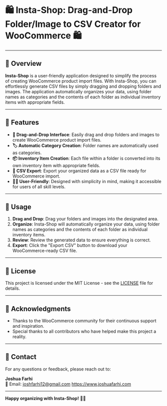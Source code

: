# 🛍️ Insta-Shop: Drag-and-Drop Folder/Image to CSV Creator for WooCommerce 🛍️

---

## 🌟 Overview

**Insta-Shop** is a user-friendly application designed to simplify the process of creating WooCommerce product import files. With Insta-Shop, you can effortlessly generate CSV files by simply dragging and dropping folders and images. The application automatically organizes your data, using folder names as categories and the contents of each folder as individual inventory items with appropriate fields.

---

## 🚀 Features

- **📂 Drag-and-Drop Interface**: Easily drag and drop folders and images to create WooCommerce product import files.
- **🏷️ Automatic Category Creation**: Folder names are automatically used as categories.
- **📦 Inventory Item Creation**: Each file within a folder is converted into its own inventory item with appropriate fields.
- **📄 CSV Export**: Export your organized data as a CSV file ready for WooCommerce import.
- **👩‍💻 User-Friendly**: Designed with simplicity in mind, making it accessible for users of all skill levels.

---

## 🎯 Usage

1. **Drag and Drop**: Drag your folders and images into the designated area.
2. **Organize**: Insta-Shop will automatically organize your data, using folder names as categories and the contents of each folder as individual inventory items.
3. **Review**: Review the generated data to ensure everything is correct.
4. **Export**: Click the "Export CSV" button to download your WooCommerce-ready CSV file.

---


## 📜 License

This project is licensed under the MIT License - see the [LICENSE](LICENSE) file for details.

---

## 🙏 Acknowledgments

- Thanks to the WooCommerce community for their continuous support and inspiration.
- Special thanks to all contributors who have helped make this project a reality.

---

## 📧 Contact

For any questions or feedback, please reach out to:

**Joshua Farhi**  
📧 Email: [joshfarhi12@gmail.com](mailto:joshfarhi12@gmail.com)
https://www.joshuafarhi.com

---

**Happy organizing with Insta-Shop!** 🎉🛒
